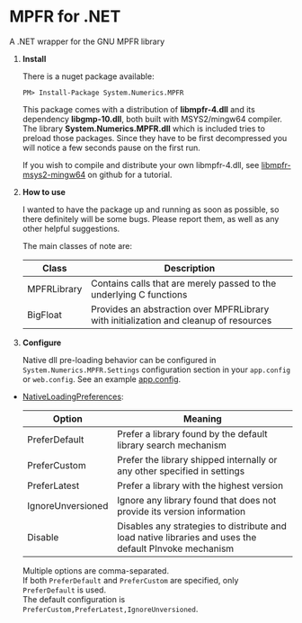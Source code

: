 # MPFR for .NET

A .NET wrapper for the GNU MPFR library

1. **Install**

    There is a nuget package available:
    
    `PM> Install-Package System.Numerics.MPFR`

    This package comes with a distribution of **libmpfr-4.dll** and its dependency **libgmp-10.dll**, both built with MSYS2/mingw64 compiler. The library **System.Numerics.MPFR.dll** which is included tries to preload those packages. Since they have to be first decompressed you will notice a few seconds pause on the first run.
    
    If you wish to compile and distribute your own libmpfr-4.dll, see [libmpfr-msys2-mingw64](https://github.com/emphasis87/libmpfr-msys2-mingw64) on github for a tutorial.

2. **How to use**

    I wanted to have the package up and running as soon as possible, so there definitely will be some bugs. Please report them, as well as any other helpful suggestions.
    
    The main classes of note are:
    
    | Class       | Description |
    | ----------- | ----------- |
    | MPFRLibrary | Contains calls that are merely passed to the underlying C functions |
    | BigFloat    | Provides an abstraction over MPFRLibrary with initialization and cleanup of resources |

3. **Configure**

    Native dll pre-loading behavior can be configured in `System.Numerics.MPFR.Settings` configuration section in your `app.config` or `web.config`. See an example [app.config](https://github.com/emphasis87/mpfr.NET/blob/master/src/System.Numerics.MPFR/app.config).

  * [NativeLoadingPreferences](https://github.com/emphasis87/mpfr.NET/blob/master/src/System.Numerics.MPFR/NativeLoadingPreferences.cs):

    | Option            | Meaning |
    | ----------------- | ------- |
    | PreferDefault     | Prefer a library found by the default library search mechanism |
    | PreferCustom      | Prefer the library shipped internally or any other specified in settings |
    | PreferLatest      | Prefer a library with the highest version |
    | IgnoreUnversioned | Ignore any library found that does not provide its version information |
    | Disable           | Disables any strategies to distribute and load native libraries and uses the default PInvoke mechanism |

    Multiple options are comma-separated.
    <br>If both `PreferDefault` and `PreferCustom` are specified, only `PreferDefault` is used.
    <br>The default configuration is `PreferCustom,PreferLatest,IgnoreUnversioned`.
